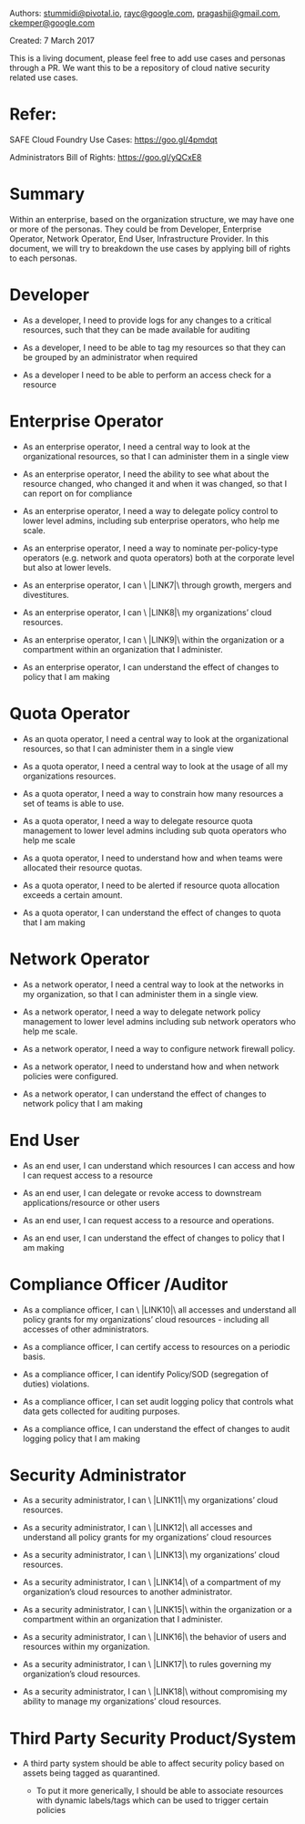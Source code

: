 Authors: stummidi@pivotal.io, rayc@google.com, pragashjj@gmail.com, ckemper@google.com 

Created: 7 March 2017

This is a living document, please feel free to add use cases and personas through a PR. We want this to be a repository of cloud native security related use cases.

Refer:
============

SAFE Cloud Foundry Use Cases: https://goo.gl/4pmdqt

Administrators Bill of Rights: https://goo.gl/yQCxE8


Summary 
============
Within an enterprise, based on the organization structure, we may have one or more of the personas. They could be from Developer, Enterprise Operator, Network Operator, End User, Infrastructure Provider. In this document, we will try to breakdown the use cases by applying bill of rights to each personas. 

Developer
=============
* As a developer, I need to provide logs for any changes to a critical resources, such that they can be made available for auditing

* As a developer, I need to be able to tag my resources so that they can be grouped by an administrator when required

* As a developer I need to be able to perform an access check for a resource

Enterprise Operator
=============
* As an enterprise operator, I need a central way to look at the organizational resources, so that I can administer them in a single view

* As an enterprise operator, I need the ability to see what about the resource changed, who changed it and when it was changed, so that I can report on for compliance 

* As an enterprise operator, I need a way to delegate policy control to lower level admins, including sub enterprise operators, who help me scale.

* As an enterprise operator, I need a way to nominate per-policy-type operators (e.g. network and quota operators) both at the corporate level but also at lower levels.

* As an enterprise operator, I can \ |LINK7|\  through growth, mergers and divestitures.

* As an enterprise operator, I can \ |LINK8|\  my organizations’ cloud resources.

* As an enterprise operator, I can \ |LINK9|\  within the organization or a compartment within an organization that I administer.

* As an enterprise operator, I can understand the effect of changes to policy that I am making


Quota Operator
==================

* As an quota operator, I need a central way to look at the organizational resources, so that I can administer them in a single view

* As a quota operator, I need a central way to look at the usage of all my organizations resources.

* As a quota operator, I need a way to constrain how many resources a set of teams is able to use.

* As a quota operator, I need a way to delegate resource quota management to lower level admins including sub quota operators who help me scale

* As a quota operator, I need to understand how and when teams were allocated their resource quotas.

* As a quota operator, I need to be alerted if resource quota allocation exceeds a certain amount.

* As a quota operator, I can understand the effect of changes to quota that I am making


Network Operator
====================

* As a network operator, I need a central way to look at the networks in my organization, so that I can administer them in a single view.

* As a network operator, I need a way to delegate network policy management to lower level admins including sub network operators who help me scale.

* As a network operator, I need a way to configure network firewall policy.

* As a network operator, I need to understand how and when network policies were configured.

* As a network operator, I can understand the effect of changes to network policy that I am making


End User
============

* As an end user, I can understand which resources I can access and how I can request access to a resource

* As an end user, I can delegate or revoke access to downstream applications/resource or other users

* As an end user, I can request access to a resource and operations.

* As an end user, I can understand the effect of changes to policy that I am making


Compliance Officer /Auditor
===============================

* As a compliance officer, I can \ |LINK10|\  all accesses and understand all policy grants for my organizations’ cloud resources - including all accesses of other administrators.

* As a compliance officer, I can certify access to resources on a periodic basis.

* As a compliance officer, I can identify Policy/SOD (segregation of duties) violations.

* As a compliance officer, I can set audit logging policy that controls what data gets collected for auditing purposes.

* As a compliance office, I can understand the effect of changes to audit logging policy that I am making


Security Administrator
==========================

* As a security administrator, I can \ |LINK11|\  my organizations’ cloud resources.

* As a security administrator, I can \ |LINK12|\  all accesses and understand all policy grants for my organizations’ cloud resources

* As a security administrator, I can \ |LINK13|\  my organizations’ cloud resources.

* As a security administrator, I can \ |LINK14|\  of a compartment of my organization’s cloud resources to another administrator.

* As a security administrator, I can \ |LINK15|\  within the organization or a compartment within an organization that I administer.

* As a security administrator, I can \ |LINK16|\  the behavior of users and resources within my organization.

* As a security administrator, I can \ |LINK17|\  to rules governing my organization’s cloud resources.

* As a security administrator, I can \ |LINK18|\  without compromising my ability to manage my organizations’ cloud resources.


Third Party Security Product/System
==========================

* A third party system should be able to affect security policy based on assets being tagged as quarantined.

    * To put it more generically, I should be able to associate resources with dynamic labels/tags which can be used to trigger certain policies


    


